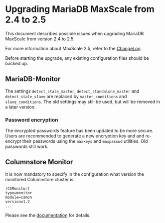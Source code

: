 # Upgrading MariaDB MaxScale from 2.4 to 2.5

This document describes possible issues when upgrading MariaDB
MaxScale from version 2.4 to 2.5.

For more information about MaxScale 2.5, refer to the
[ChangeLog](../Changelog.md).

Before starting the upgrade, any existing configuration files should be
backed up.

## MariaDB-Monitor

The settings `detect_stale_master`, `detect_standalone_master` and
`detect_stale_slave`  are replaced by `master_conditions` and
`slave_conditions`. The old settings may still be used, but will be removed in
a later version.

### Password encryption

The encrypted passwords feature has been updated to be more secure. Users are
recommended to generate a new encryption key and and re-encrypt their passwords
using the `maxkeys` and `maxpasswd` utilities. Old passwords still work.

## Columnstore Monitor

It is now mandatory to specify in the configuration what version the
monitored Columnstore cluster is.
```
[CSMonitor]
type=monitor
module=csmon
version=1.2
...
```
Please see the [documentation](../Monitors/ColumnStore-Monitor.md#master-selection)
for details.
